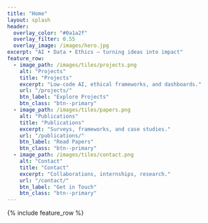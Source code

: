 ```yaml
---
title: "Home"
layout: splash
header:
  overlay_color: "#0a1a2f"
  overlay_filter: 0.55
  overlay_image: /images/hero.jpg
excerpt: "AI • Data • Ethics — turning ideas into impact"
feature_row:
  - image_path: /images/tiles/projects.png
    alt: "Projects"
    title: "Projects"
    excerpt: "Low-code AI, ethical frameworks, and dashboards."
    url: "/projects/"
    btn_label: "Explore Projects"
    btn_class: "btn--primary"
  - image_path: /images/tiles/papers.png
    alt: "Publications"
    title: "Publications"
    excerpt: "Surveys, frameworks, and case studies."
    url: "/publications/"
    btn_label: "Read Papers"
    btn_class: "btn--primary"
  - image_path: /images/tiles/contact.png
    alt: "Contact"
    title: "Contact"
    excerpt: "Collaborations, internships, research."
    url: "/contact/"
    btn_label: "Get in Touch"
    btn_class: "btn--primary"
---
```


{% include feature_row %}
